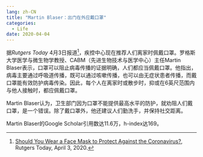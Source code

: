 ```yaml
---
lang: zh-CN
title: "Martin Blaser：出门在外应戴口罩"
categories:
  - Life
date: 2020-04-04
---
```


据*Rutgers Today* 4月3日报道[^1]，疾控中心现在推荐人们离家时佩戴口罩。罗格斯大学医学与微生物学教授、CABM（先进生物技术与医学中心）主任Martin Blaser表示，口罩可以阻止病毒传播的证据明确，人们都应当佩戴口罩。他指出，病毒主要通过呼吸道传播，既可以通过咳嗽传播，也可以由无症状患者传播，而戴口罩能有效防护病毒传染。因此，每个人在离家时或散步时，抑或在6英尺范围内与他人接触时，都应佩戴口罩。
<!--more-->

Martin Blaser认为，卫生部门因为口罩不能提供最高水平的防护，就劝阻人们戴口罩，是一个错误。除了戴口罩外，他还建议人们勤洗手，并保持社交距离。

Martin Blaser的Google Scholar引用数达11.6万，h-index达169。

[^1]: [Should You Wear a Face Mask to Protect Against the Coronavirus?](https://www.rutgers.edu/news/should-you-wear-face-mask-protect-against-coronavirus), Rutgers Today, April 3, 2020.
